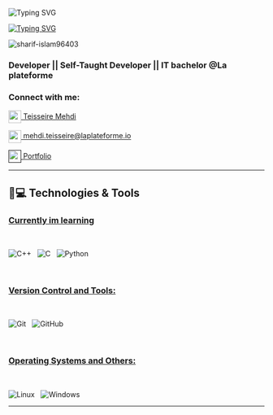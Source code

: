 <img src="https://readme-typing-svg.herokuapp.com?font=Fira+Code&weight=600&size=30&duration=3000&pause=5000&color=&center=true&vCenter=true&width=1000&lines=Welcome+to+my+Github" alt="Typing SVG" /></a>

<a href="https://git.io/typing-svg"><img src="https://readme-typing-svg.herokuapp.com?font=Fira+Code&weight=400&size=25&duration=3000&pause=5000&color=32A8BBFF&center=true&vCenter=true&width=1000&lines=Im+Mehdi+a+passionate+software+and+back+end+developer+from+France" alt="Typing SVG" /></a>
  
<p align="left"> <img src="https://komarev.com/ghpvc/?username=mehdi-teisseire&label=Profile%20views&base=1230&abbreviated=true&color=252da1&style=for-the-badge" alt="sharif-islam96403" /> </p>
  <h3> Developer || Self-Taught Developer || IT bachelor @La plateforme</h3>
  
<h3 align="left">Connect with me:</h3>

<a href="https://www.linkedin.com/in/mehdi-teisseire-a3aa0b334/"><img align="center" width="25px" src="https://img.icons8.com/?size=100&id=xuvGCOXi8Wyg&format=png&color=000000"> Teisseire Mehdi</a>

<a href="https://mail.google.com/mail/?view=cm&fs=1&to=mehdi.teisseire@laplateforme.io"><img align="center" width="25px" src="https://img.icons8.com/?size=100&id=qyRpAggnV0zH&format=png&color=000000"> mehdi.teisseire@laplateforme.io</a>

<a href><img align="center" width="25px" src="https://img.icons8.com/pulsar-color/48/internet-browser.png"> Portfolio</a>

<hr>

## 🚀💻 Technologies & Tools

### <u> Currently im learning </u>

<br>

![C++](https://img.shields.io/badge/c++-%2300599C.svg?style=for-the-badge&logo=c%2B%2B&logoColor=white)
&nbsp;
![C](https://img.shields.io/badge/c-%2300599C.svg?style=for-the-badge&logo=c&logoColor=white)
&nbsp;
![Python](https://img.shields.io/badge/python-3670A0?style=for-the-badge&logo=python&logoColor=ffdd54)
</span>
&nbsp;

<br>

### <u> Version Control and Tools: </u>

<br>

![Git](https://img.shields.io/badge/git-%23F05033.svg?style=for-the-badge&logo=git&logoColor=white)
&nbsp;
![GitHub](https://img.shields.io/badge/github-%23121011.svg?style=for-the-badge&logo=github&logoColor=white)
&nbsp;

<br>

### <u> Operating Systems and Others: </u>

<br>

![Linux](https://img.shields.io/badge/Linux-FCC624?style=for-the-badge&logo=linux&logoColor=black)
&nbsp;
![Windows](https://img.shields.io/badge/Windows-0078D6?style=for-the-badge&logo=windows&logoColor=white)
&nbsp;
<br>



------



<!---
mehdi-teisseire/mehdi-teisseire is a ✨ special ✨ repository because its `README.md` (this file) appears on your GitHub profile.
You can click the Preview link to take a look at your changes.
--->

